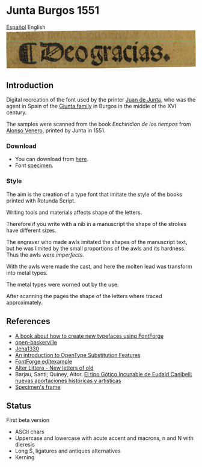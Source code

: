 # Junta Burgos 1551
[Español](README.es.md) English
![Deo gracias.](samples/f_clxxxviii_v_titulo.jpg)

## Introduction
Digital recreation of the font used by the printer 
[Juan de Junta](http://dbe.rah.es/biografias/49373/juan-de-junta), 
who was the agent in Spain of the 
[Giunta family](https://en.wikipedia.org/wiki/Giunti_(printers)) 
in Burgos in the middle of the XVI century.

The samples were scanned from the book
*Enchiridion de los tiempos* 
from  [Alonso Venero](https://es.wikipedia.org/wiki/Alonso_Venero), 
printed by Junta in 1551.

### Download
*  You can download from [here](fonts/Junta-Burgos-1551-Matriz.otf).
*  Font [specimen](specimen/specimen.pdf).

### Style
The aim is the creation of a type font that imitate the style of 
the books printed with Rotunda Script.

Writing tools and materials affects shape of the letters.

Therefore if you write with a nib in a manuscript the shape of 
the strokes have different sizes.

The engraver who made awls imitated the shapes of the manuscript 
text, but he was limited by the small proportions of the awls and 
its hardness. Thus the awls were *imperfects*.

With the awls were made the cast, and here the molten lead was 
transform into metal types.

The metal types were worned out by the use.

After scanning the pages the shape of the letters where traced approximately.



## References
*  [A book about how to create new typefaces using FontForge](http://designwithfontforge.com/en-US/Introduction.html)
*  [open-baskerville](https://github.com/klepas/open-baskerville)
*  [Jena1330](https://github.com/Anaphory/Jena1330)
*  [An introduction to OpenType Substitution Features](https://ilovetypography.com/OpenType/opentype-features.html)
*  [FontForge editexample](https://fontforge.github.io/en-US/tutorials/editexample/)
*  [Alter Littera - New letters of old](http://www.alterlittera.com/index.html)
*  Barjau, Santi; Quiney, Aitor. [El tipo Gótico Incunable de Eudald Canibell: nuevas aportaciones históricas y artísticas](http://www.brapci.inf.br/index.php/res/download/79412)
*  [Specimen's frame](https://www.iconspng.com/clipart/ornate-curly-column-frame/ornate-curly-column-frame.svg)

## Status
First beta version

*  ASCII chars
*  Uppercase and lowercase with acute accent and macrons, n and N with dieresis
*  Long S, ligatures and antiques alternatives
*  Kerning



